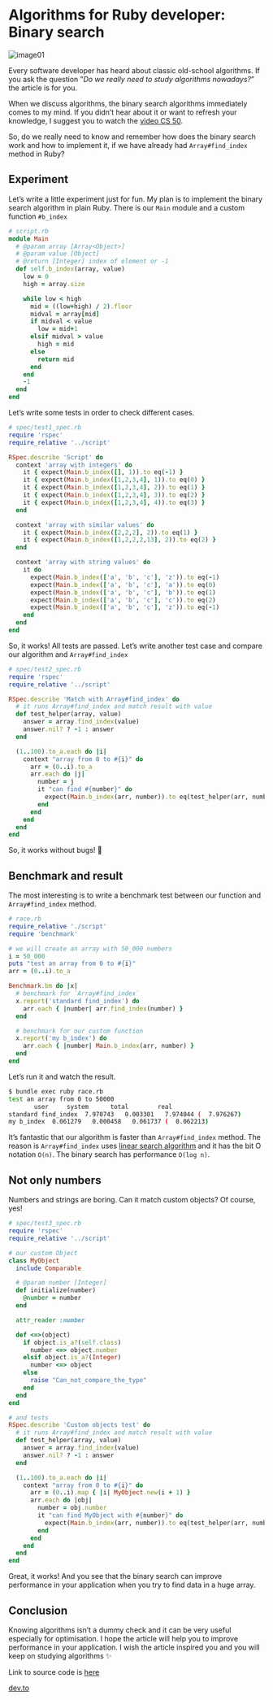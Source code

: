 # Algorithms for Ruby developer: Binary search

<!--- Photo by <a href="https://unsplash.com/@jankolar?utm_source=unsplash&utm_medium=referral&utm_content=creditCopyText">Jan Antonin Kolar</a> on <a href="https://unsplash.com/?utm_source=unsplash&utm_medium=referral&utm_content=creditCopyText">Unsplash</a>
   --->

![image01](image01.jpg)

Every software developer has heard about classic old-school algorithms. If you ask the question ”_Do we really need to study algorithms nowadays?_” the article is for you.

When we discuss algorithms, the binary search algorithms immediately comes to my mind. If you didn’t hear about it or want to refresh your knowledge, I suggest you to watch the [video CS 50](https://www.youtube.com/watch?v=YzT8zDPihmc).

So, do we really need to know and remember how does the binary search work and how to implement it, if we have already had `Array#find_index` method in Ruby?

## Experiment

Let’s write a little experiment just for fun. My plan is to implement the binary search algorithm in plain Ruby. There is our `Main` module and a custom function `#b_index`

```ruby
# script.rb
module Main
  # @param array [Array<Object>]
  # @param value [Object]
  # @return [Integer] index of element or -1
  def self.b_index(array, value)
    low = 0
    high = array.size

    while low < high
      mid = ((low+high) / 2).floor
      midval = array[mid]
      if midval < value
        low = mid+1
      elsif midval > value
        high = mid
      else
        return mid
      end
    end
    -1
  end
end
```

Let’s write some tests in order to check different cases.

```ruby
# spec/test1_spec.rb
require 'rspec'
require_relative '../script'

RSpec.describe 'Script' do
  context 'array with integers' do
    it { expect(Main.b_index([], 1)).to eq(-1) }
    it { expect(Main.b_index([1,2,3,4], 1)).to eq(0) }
    it { expect(Main.b_index([1,2,3,4], 2)).to eq(1) }
    it { expect(Main.b_index([1,2,3,4], 3)).to eq(2) }
    it { expect(Main.b_index([1,2,3,4], 4)).to eq(3) }
  end

  context 'array with similar values' do
    it { expect(Main.b_index([2,2,2], 2)).to eq(1) }
    it { expect(Main.b_index([1,2,2,2,13], 2)).to eq(2) }
  end

  context 'array with string values' do
    it do
      expect(Main.b_index(['a', 'b', 'c'], 'z')).to eq(-1)
      expect(Main.b_index(['a', 'b', 'c'], 'a')).to eq(0)
      expect(Main.b_index(['a', 'b', 'c'], 'b')).to eq(1)
      expect(Main.b_index(['a', 'b', 'c'], 'c')).to eq(2)
      expect(Main.b_index(['a', 'b', 'c'], 'z')).to eq(-1)
    end
  end
end
```

So, it works! All tests are passed. Let’s write another test case and compare our algorithm and `Array#find_index`

```ruby
# spec/test2_spec.rb
require 'rspec'
require_relative '../script'

RSpec.describe 'Match with Array#find_index' do
  # it runs Array#find_index and match result with value
  def test_helper(array, value)
    answer = array.find_index(value)
    answer.nil? ? -1 : answer
  end

  (1..100).to_a.each do |i|
    context "array from 0 to #{i}" do
      arr = (0..i).to_a
      arr.each do |j|
        number = j
        it "can find #{number}" do
          expect(Main.b_index(arr, number)).to eq(test_helper(arr, number))
        end
      end
    end
  end
end
```

So, it works without bugs! 🐞

## Benchmark and result

The most interesting is to write a benchmark test between our function and `Array#find_index` method.

```ruby
# race.rb
require_relative './script'
require 'benchmark'

# we will create an array with 50_000 numbers
i = 50_000
puts "test an array from 0 to #{i}"
arr = (0..i).to_a

Benchmark.bm do |x|
  # benchmark for `Array#find_index`
  x.report('standard find_index') do
    arr.each { |number| arr.find_index(number) }
  end

  # benchmark for our custom function
  x.report('my b_index') do
    arr.each { |number| Main.b_index(arr, number) }
  end
end
```

Let’s run it and watch the result.

```bash
$ bundle exec ruby race.rb
test an array from 0 to 50000
       user     system      total        real
standard find_index  7.970743   0.003301   7.974044 (  7.976267)
my b_index  0.061279   0.000458   0.061737 (  0.062213)
```

It’s fantastic that our algorithm is faster than `Array#find_index` method. The reason is `Array#find_index` uses [linear search algorithm](https://en.wikipedia.org/wiki/Linear_search) and it has the bit O notation `O(n)`. The binary search has performance `O(log n)`.

## Not only numbers

Numbers and strings are boring. Can it match custom objects? Of course, yes!

```ruby
# spec/test3_spec.rb
require 'rspec'
require_relative '../script'

# our custom Object
class MyObject
  include Comparable

  # @param number [Integer]
  def initialize(number)
    @number = number
  end

  attr_reader :number

  def <=>(object)
    if object.is_a?(self.class)
      number <=> object.number
    elsif object.is_a?(Integer)
      number <=> object
    else
      raise "Can_not_compare_the_type"
    end
  end
end

# and tests
RSpec.describe 'Custom objects test' do
  # it runs Array#find_index and match result with value
  def test_helper(array, value)
    answer = array.find_index(value)
    answer.nil? ? -1 : answer
  end

  (1..100).to_a.each do |i|
    context "array from 0 to #{i}" do
      arr = (0..i).map { |i| MyObject.new(i + 1) }
      arr.each do |obj|
        number = obj.number
        it "can find MyObject with #{number}" do
          expect(Main.b_index(arr, number)).to eq(test_helper(arr, number))
        end
      end
    end
  end
end
```

Great, it works! And you see that the binary search can improve performance in your application when you try to find data in a huge array.

## Conclusion

Knowing algorithms isn’t a dummy check and it can be very useful especially for optimisation. I hope the article will help you to improve performance in your application. I wish the article inspired you and you will keep on studying algorithms ✨

Link to source code is [here](https://github.com/kopylovvlad/b_search_ruby)

[dev.to](https://dev.to/kopylov_vlad/algorithms-for-ruby-developer-binary-search-1e16)
